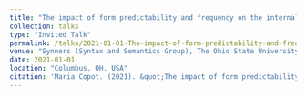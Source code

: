 ```yaml
---
title: "The impact of form predictability and frequency on the internal organisation of the mental lexicon"
collection: talks
type: "Invited Talk"
permalink: /talks/2021-01-01-The-impact-of-form-predictability-and-frequency-on
venue: "Synners (Syntax and Semantics Group), The Ohio State University, Columbus, OH, USA"
date: 2021-01-01
location: "Columbus, OH, USA"
citation: 'Maria Copot. (2021). &quot;The impact of form predictability and frequency on the internal organisation of the mental lexicon&quot;. Synners (Syntax and Semantics Group), The Ohio State University, Columbus, OH, USA.'
---
```



